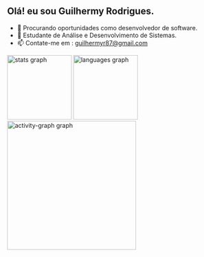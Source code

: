 ## Olá! eu sou Guilhermy Rodrigues.

- 🔭 Procurando oportunidades como desenvolvedor de software.
- 🌱 Estudante de Análise e Desenvolvimento de Sistemas.
- 📫 Contate-me em : guilhermyr87@gmail.com

<div align="left">
  <img src="https://github-readme-stats.vercel.app/api?username=guilhermyrodrigues&hide_title=false&hide_rank=false&show_icons=true&include_all_commits=true&count_private=true&disable_animations=false&theme=dracula&locale=en&hide_border=false&order=1" height="150" alt="stats graph"  />
  <img src="https://github-readme-stats.vercel.app/api/top-langs?username=guilhermyrodrigues&locale=en&hide_title=false&layout=compact&card_width=320&langs_count=5&theme=dracula&hide_border=false&order=2" height="150" alt="languages graph"  />
  <img src="https://github-readme-activity-graph.vercel.app/graph?username=guilhermyrodrigues&radius=16&theme=react&area=true&order=5" height="300" alt="activity-graph graph"  />
</div>

###
